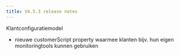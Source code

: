 ```yaml
---
title: V4.5.3 release notes
---
```


Klantconfiguratiemodel

- nieuwe customerScript property waarmee klanten bijv. hun eigen monitoringtools kunnen gebruiken
